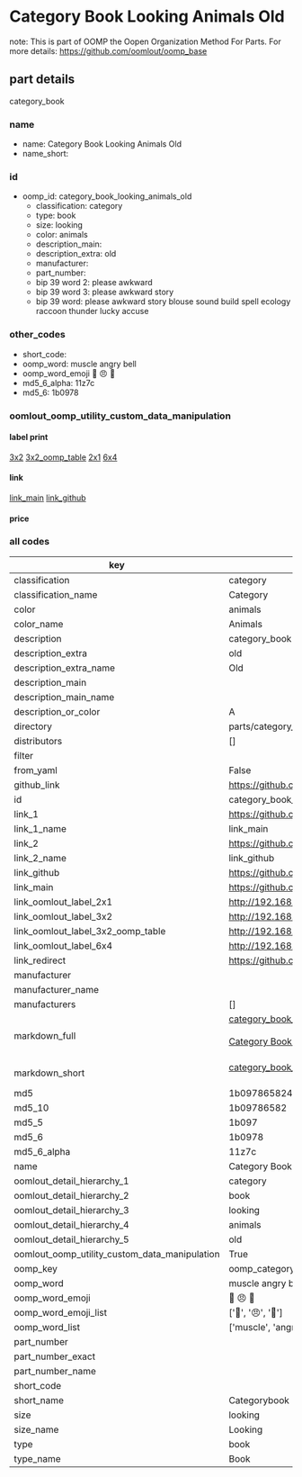 # Category Book Looking Animals Old  

note: This is part of OOMP the Oopen Organization Method For Parts. For more details: https://github.com/oomlout/oomp_base

##  part details
  



category_book



### name
* name: Category Book Looking Animals Old
* name_short: 
### id
* oomp_id: category_book_looking_animals_old
  * classification: category
  * type: book
  * size: looking
  * color: animals
  * description_main: 
  * description_extra: old
  * manufacturer: 
  * part_number: 
  * bip 39 word 2: please awkward
  * bip 39 word 3: please awkward story
  * bip 39 word: please awkward story blouse sound build spell ecology raccoon thunder lucky accuse

### other_codes
* short_code: 
* oomp_word: muscle angry bell
* oomp_word_emoji :muscle: :angry: :bell:
* md5_6_alpha: 11z7c
* md5_6: 1b0978






### oomlout_oomp_utility_custom_data_manipulation
#### label print
[3x2](http://192.168.1.245:1112/?label=oomp%2011z7c)
[3x2_oomp_table](http://192.168.1.108:1112/?label=oomp%2011z7c)
[2x1](http://192.168.1.242:1112/?label=oomp%2011z7c)
[6x4](http://192.168.1.55:1112/?label=oomp%2011z7c)    

#### link

[link_main](https://github.com/oomlout/oomlout_oomp_version_1_messy/tree/main/parts/category_book_looking_animals_old) [link_github](https://github.com/oomlout/oomlout_oomp_version_1_messy/tree/main/parts/category_book_looking_animals_old)                             

#### price







### all codes 
| key | value |  
| --- | --- |  
| classification | category |  
| classification_name | Category |  
| color | animals |  
| color_name | Animals |  
| description | category_book |  
| description_extra | old |  
| description_extra_name | Old |  
| description_main |  |  
| description_main_name |  |  
| description_or_color | A  |  
| directory | parts/category_book_looking_animals_old |  
| distributors | [] |  
| filter |  |  
| from_yaml | False |  
| github_link | https://github.com/oomlout/oomlout_oomp_part_src/tree/main/parts/category_book_looking_animals_old |  
| id | category_book_looking_animals_old |  
| link_1 | https://github.com/oomlout/oomlout_oomp_version_1_messy/tree/main/parts/category_book_looking_animals_old |  
| link_1_name | link_main |  
| link_2 | https://github.com/oomlout/oomlout_oomp_version_1_messy/tree/main/parts/category_book_looking_animals_old |  
| link_2_name | link_github |  
| link_github | https://github.com/oomlout/oomlout_oomp_version_1_messy/tree/main/parts/category_book_looking_animals_old |  
| link_main | https://github.com/oomlout/oomlout_oomp_version_1_messy/tree/main/parts/category_book_looking_animals_old |  
| link_oomlout_label_2x1 | http://192.168.1.242:1112/?label=oomp%2011z7c |  
| link_oomlout_label_3x2 | http://192.168.1.245:1112/?label=oomp%2011z7c |  
| link_oomlout_label_3x2_oomp_table | http://192.168.1.108:1112/?label=oomp%2011z7c |  
| link_oomlout_label_6x4 | http://192.168.1.55:1112/?label=oomp%2011z7c |  
| link_redirect | https://github.com/oomlout/oomlout_oomp_version_1_messy/tree/main/parts/category_book_looking_animals_old |  
| manufacturer |  |  
| manufacturer_name |  |  
| manufacturers | [] |  
| markdown_full | [category_book_looking_animals_old](none)<br>[](none)<br>[Category Book Looking Animals Old](none)<br><br> |  
| markdown_short | [category_book_looking_animals_old](none)<br><br> |  
| md5 | 1b09786582461a247767e183ad043533 |  
| md5_10 | 1b09786582 |  
| md5_5 | 1b097 |  
| md5_6 | 1b0978 |  
| md5_6_alpha | 11z7c |  
| name | Category Book Looking Animals Old |  
| oomlout_detail_hierarchy_1 | category |  
| oomlout_detail_hierarchy_2 | book |  
| oomlout_detail_hierarchy_3 | looking |  
| oomlout_detail_hierarchy_4 | animals |  
| oomlout_detail_hierarchy_5 | old |  
| oomlout_oomp_utility_custom_data_manipulation | True |  
| oomp_key | oomp_category_book_looking_animals_old |  
| oomp_word | muscle angry bell |  
| oomp_word_emoji | :muscle: :angry: :bell: |  
| oomp_word_emoji_list | [':muscle:', ':angry:', ':bell:'] |  
| oomp_word_list | ['muscle', 'angry', 'bell'] |  
| part_number |  |  
| part_number_exact |  |  
| part_number_name |  |  
| short_code |  |  
| short_name | Categorybook |  
| size | looking |  
| size_name | Looking |  
| type | book |  
| type_name | Book |  
